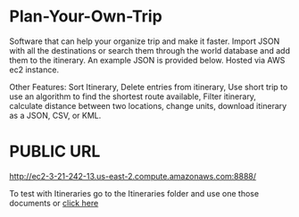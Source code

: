 # Plan-Your-Own-Trip

Software that can help your organize trip and make it faster. Import JSON with all the destinations or search them through the world database and add them to the itinerary. An example JSON is provided below. Hosted via AWS ec2 instance.

Other Features:
Sort Itinerary, Delete entries from itinerary, Use short trip to use an algorithm to find the shortest route available, Filter itinerary, calculate distance between two locations, change units, download itinerary as a JSON, CSV, or KML. 


# PUBLIC URL
http://ec2-3-21-242-13.us-east-2.compute.amazonaws.com:8888/

To test with Itineraries go to the Itineraries folder and use one those documents or [click here](https://github.com/papaJCL/React/blob/master/JSON%20examples/coloradobrews.json "JSON example 1")
